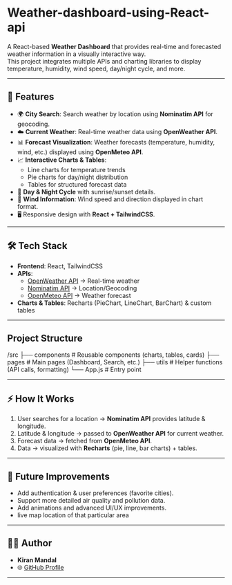 # Weather-dashboard-using-React-api


A React-based **Weather Dashboard** that provides real-time and forecasted weather information in a visually interactive way.  
This project integrates multiple APIs and charting libraries to display temperature, humidity, wind speed, day/night cycle, and more.

---

## 🚀 Features
- 🌍 **City Search**: Search weather by location using **Nominatim API** for geocoding.
- ☁️ **Current Weather**: Real-time weather data using **OpenWeather API**.
- 📊 **Forecast Visualization**: Weather forecasts (temperature, humidity, wind, etc.) displayed using **OpenMeteo API**.
- 📈 **Interactive Charts & Tables**:
  - Line charts for temperature trends
  - Pie charts for day/night distribution
  - Tables for structured forecast data
- 🌙 **Day & Night Cycle** with sunrise/sunset details.
- 💨 **Wind Information**: Wind speed and direction displayed in chart format.
- 🖥️ Responsive design with **React + TailwindCSS**.

---

## 🛠️ Tech Stack
- **Frontend**: React, TailwindCSS  
- **APIs**: 
  - [OpenWeather API](https://openweathermap.org/api) → Real-time weather  
  - [Nominatim API](https://nominatim.org/) → Location/Geocoding  
  - [OpenMeteo API](https://open-meteo.com/) → Weather forecast  
- **Charts & Tables**: Recharts (PieChart, LineChart, BarChart) & custom tables  

---


## Project Structure
/src
├── components # Reusable components (charts, tables, cards)
├── pages # Main pages (Dashboard, Search, etc.)
├── utils # Helper functions (API calls, formatting)
└── App.js # Entry point


---

## ⚡ How It Works
1. User searches for a location → **Nominatim API** provides latitude & longitude.  
2. Latitude & longitude → passed to **OpenWeather API** for current weather.  
3. Forecast data → fetched from **OpenMeteo API**.  
4. Data → visualized with **Recharts** (pie, line, bar charts) + tables.  

---

## 📌 Future Improvements
- Add authentication & user preferences (favorite cities).  
- Support more detailed air quality and pollution data.  
- Add animations and advanced UI/UX improvements.
- live map location of that particular area

---



## 👨‍💻 Author
- **Kiran Mandal**  
- 🌐 [GitHub Profile](https://github.com/kiran-hness)  

---

